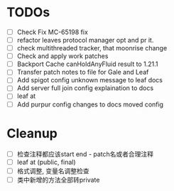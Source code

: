 # TODOs
- [ ] Check Fix MC-65198 fix
- [ ] refactor leaves protocol manager opt and pr it.
- [ ] check multithreaded tracker, that moonrise change
- [ ] Check and apply work patches
- [ ] Backport Cache canHoldAnyFluid result to 1.21.1
- [ ] Transfer patch notes to file for Gale and Leaf
- [ ] Add spigot config unknown message to leaf docs
- [ ] Add server full join config explaination to docs
- [ ] leaf at
- [ ] Add purpur config changes to docs moved config

# Cleanup
- [ ] 检查注释都应该start end - patch名或者合理注释
- [ ] leaf at (public, final)
- [ ] 格式调整, 变量名调整检查
- [ ] 类中新增的方法全部转private